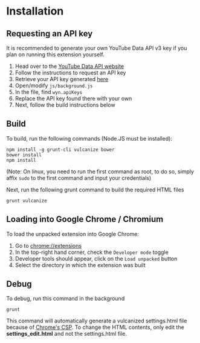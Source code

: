 Installation
=====
## Requesting an API key

It is recommended to generate your own YouTube Data API v3 key if you plan on running this extension yourself.

1. Head over to the [YouTube Data API website][YTAPI_WEBSITE]
2. Follow the instructions to request an API key
3. Retrieve your API key generated [here][GAPI_KEY]
4. Open/modify `js/background.js`
5. In the file, find `wyn.apiKeys`
6. Replace the API key found there with your own
7. Next, follow the build instructions below

[YTAPI_WEBSITE]: https://developers.google.com/youtube/v3/getting-started#intro
[GAPI_KEY]: https://console.developers.google.com/apis/api/youtube.googleapis.com/credentials

## Build
To build, run the following commands (Node.JS must be installed):

    npm install -g grunt-cli vulcanize bower
    bower install
    npm install

(Note: On linux, you need to run the first command as root, to do so, simply affix `sudo` to the first command and input your credentials)

Next, run the following grunt command to build the required HTML files

    grunt vulcanize
    
## Loading into Google Chrome / Chromium

To load the unpacked extension into Google Chrome:

1. Go to [chrome://extensions](chrome://extensions)
2. In the top-right hand corner, check the `Developer mode` toggle
3. Developer tools should appear, click on the `Load unpacked` button
4. Select the directory in which the extension was built

## Debug
To debug, run this command in the background

    grunt

This command will automatically generate a vulcanized settings.html file because of [Chrome's CSP][CSP_INFO].
To change the HTML contents, only edit the **settings_edit.html** and not the settings.html file.

  [CSP_INFO]: https://developer.chrome.com/extensions/contentSecurityPolicy
